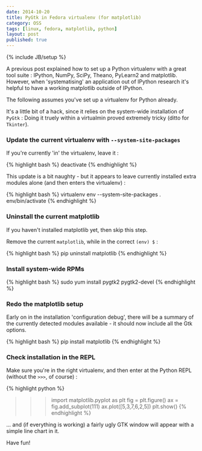 ```yaml
---
date: 2014-10-20
title: PyGtk in Fedora virtualenv (for matplotlib)
category: OSS
tags: [linux, fedora, matplotlib, python]
layout: post
published: true
---
```

{% include JB/setup %}

A previous post explained how to set up a Python virtualenv with a great tool suite : IPython, NumPy, SciPy, Theano, PyLearn2 and matplotlib.  However, when 'systematising' an application out of IPython research it's helpful to have a working matplotlib outside of IPython.

The following assumes you've set up a virtualenv for Python already.

It's a little bit of a hack, since it relies on the system-wide installation of ```PyGtk``` : Doing it truely within a virtualmin proved extremely tricky (ditto for ```Tkinter```).

### Update the current virtualenv with ```--system-site-packages```

If you're currently 'in' the virtualenv, leave it :

{% highlight bash %}
deactivate
{% endhighlight %}

This update is a bit naughty - but it appears to leave currently installed extra modules alone (and then enters the virtualenv) :

{% highlight bash %}
virtualenv env --system-site-packages
. env/bin/activate
{% endhighlight %}

### Uninstall the current matplotlib

If you haven't installed matplotlib yet, then skip this step.

Remove the current ```matplotlib```, while in the correct ```(env) $``` :

{% highlight bash %}
pip uninstall matplotlib
{% endhighlight %}

### Install system-wide RPMs

{% highlight bash %}
sudo yum install pygtk2 pygtk2-devel
{% endhighlight %}


### Redo the matplotlib setup

Early on in the installation 'configuration debug', there will be a summary of the currently detected modules available - it should now include all the Gtk options.

{% highlight bash %}
pip install matplotlib
{% endhighlight %}


### Check installation in the REPL

Make sure you're in the right virtualenv, and then enter at the Python REPL (without the ```>>>```, of course) :

{% highlight python %}
>>> import matplotlib.pyplot as plt
>>> fig = plt.figure()
>>> ax = fig.add_subplot(111)
>>> ax.plot([5,3,7,6,2,5])
>>> plt.show()
{% endhighlight %}

... and (if everything is working) a fairly ugly GTK window will appear with a simple line chart in it.

Have fun!
